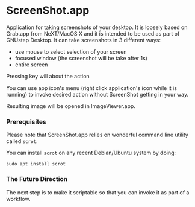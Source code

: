 # ScreenShot.app

Application for taking screenshots of your desktop. 
It is loosely based on Grab.app from NeXT/MacOS X and it is intended to be used as part of GNUstep Desktop.
It can take screenshots in 3 different ways:

- use mouse to select selection of your screen
- focused window (the screenshot will be take after 1s)
- entire screen

Pressing <esc> key will about the action

You can use app icon's menu (right click application's icon while it is running) to invoke desired action
without ScreenShot getting in your way.

Resulting image will be opened in ImageViewer.app.

### Prerequisites

Please note that ScreenShot.app relies on wonderful command line utility called `scrot`.

You can install `scrot` on any recent Debian/Ubuntu system by doing:

```
sudo apt install scrot
```

### The Future Direction

The next step is to make it scriptable so that you can invoke it as part of a workflow.
